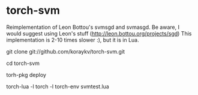 torch-svm
=========

Reimplementation of Leon Bottou's svmsgd and svmasgd.
Be aware, I would suggest using Leon's stuff (http://leon.bottou.org/projects/sgd)
This implementation is 2-10 times slower :), but it is in Lua.

git clone git://github.com/koraykv/torch-svm.git

cd torch-svm

torh-pkg deploy

torch-lua -l torch -l torch-env svmtest.lua
